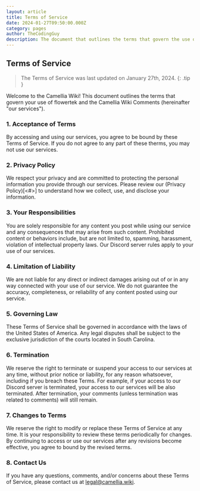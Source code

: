 ```yaml
---
layout: article
title: Terms of Service
date: 2024-01-27T09:50:00.000Z
category: pages
author: TheCodingGuy
description: The document that outlines the terms that govern the use of our services.
---
```

## Terms of Service


> The Terms of Service was last updated on January 27th, 2024.
{: .tip }


Welcome to the Camellia Wiki! This document outlines the terms that govern your use of flowertek and the Camellia Wiki Comments (hereinafter "our services").


### 1. Acceptance of Terms
By accessing and using our services, you agree to be bound by these Terms of Service. If you do not agree to any part of these therms, you may not use our services.


### 2. Privacy Policy
We respect your privacy and are committed to protecting the personal information you provide through our services. Please review our (Privacy Policy)[<#>] to understand how we collect, use, and disclose your information.


### 3. Your Responsibilities
You are solely responsible for any content you post while using our service and any consequences that may arise from such content. Prohibited content or behaviors include, but are not limited to, spamming, harassment, violation of intellectual property laws. Our Discord server rules apply to your use of our services.


### 4. Limitation of Liability
We are not liable for any direct or indirect damages arising out of or in any way connected with your use of our service. We do not guarantee the accuracy, completeness, or reliability of any content posted using our service.


### 5. Governing Law
These Terms of Service shall be governed in accordance with the laws of the United States of America. Any legal disputes shall be subject to the exclusive jurisdiction of the courts located in South Carolina.


### 6. Termination
We reserve the right to terminate or suspend your access to our services at any time, without prior notice or liability, for any reason whatsoever, including if you breach these Terms. For example, if your access to our Discord server is terminated, your access to our services will be also terminated. After termination, your comments (unless termination was related to comments) will still remain.


### 7. Changes to Terms
We reserve the right to modify or replace these Terms of Service at any time. It is your responsibility to review these terms periodically for changes. By continuing to access or use our services after any revisions become effective, you agree to bound by the revised terms.


### 8. Contact Us
If you have any questions, comments, and/or concerns about these Terms of Service, please contact us at [legal@camellia.wiki](<mailto:legal@camellia.wiki>).

